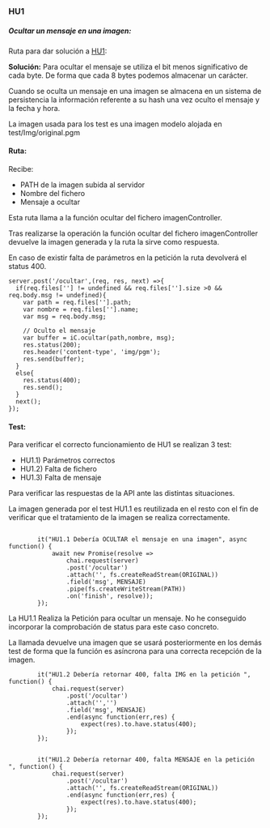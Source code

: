 ### HU1
##### Ocultar un mensaje en una imagen:

Ruta para dar solución a [HU1](https://github.com/alexrodriguezlop/HDN.PG/issues/10):

**Solución:**
Para ocultar el mensaje se utiliza el bit menos significativo de cada byte. De forma que cada 8 bytes podemos almacenar un carácter. 

Cuando se oculta un mensaje en una imagen se almacena en un sistema de persistencia la información referente a su hash una vez oculto el mensaje y la fecha y hora.

La imagen usada para los test es una imagen modelo alojada en test/Img/original.pgm

#### Ruta:
Recibe:

- PATH de la imagen subida al servidor
- Nombre del fichero
- Mensaje a ocultar

Esta ruta llama a la función ocultar del fichero imagenController.

Tras realizarse la operación la función ocultar del fichero imagenController devuelve la imagen generada y la ruta la sirve como respuesta.

En caso de existir falta de parámetros en la petición la ruta devolverá el status 400.

```
server.post('/ocultar',(req, res, next) =>{
  if(req.files[''] != undefined && req.files[''].size >0 && req.body.msg != undefined){
    var path = req.files[''].path;
    var nombre = req.files[''].name;
    var msg = req.body.msg;

    // Oculto el mensaje
    var buffer = iC.ocultar(path,nombre, msg);
    res.status(200);
    res.header('content-type', 'img/pgm');
    res.send(buffer);
  }
  else{
    res.status(400);
    res.send();
  }
  next();
});
```
#### Test:

Para verificar el correcto funcionamiento de HU1 se realizan 3 test:

- HU1.1) Parámetros correctos
- HU1.2) Falta de fichero
- HU1.3) Falta de mensaje

Para verificar las respuestas de la API ante las distintas situaciones.

La imagen generada por el test HU1.1 es reutilizada en el resto con el fin de verificar que el tratamiento de la imagen se realiza correctamente.

```

        it("HU1.1 Debería OCULTAR el mensaje en una imagen", async function() {
            await new Promise(resolve =>
                chai.request(server)
                .post('/ocultar')
                .attach('', fs.createReadStream(ORIGINAL))
                .field('msg', MENSAJE)
                .pipe(fs.createWriteStream(PATH))
                .on('finish', resolve));
        });

```
La HU1.1 Realiza la Petición para ocultar un mensaje.
No he conseguido incorporar la comprobación de status para este caso concreto.

La llamada devuelve una imagen que se usará posteriormente en los demás test de forma que la función es asíncrona para una correcta recepción de la imagen.

```
        it("HU1.2 Debería retornar 400, falta IMG en la petición ", function() {
            chai.request(server)
                .post('/ocultar')
                .attach('','')
                .field('msg', MENSAJE)
                .end(async function(err,res) {
                    expect(res).to.have.status(400);
                });
        });

```


```

        it("HU1.2 Debería retornar 400, falta MENSAJE en la petición ", function() {
            chai.request(server)
                .post('/ocultar')
                .attach('', fs.createReadStream(ORIGINAL))
                .end(async function(err,res) {
                    expect(res).to.have.status(400);
                });
        });

```
